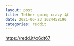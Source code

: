 ```yaml
--- 
layout: post 
title: Tether going crazy 😂 
date: 2021-06-23 1624458190 
categories: reddit 
--- 
```

https://redd.it/o6dt67